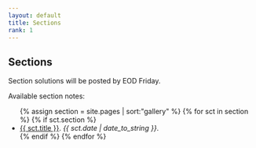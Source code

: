 ```yaml
---
layout: default
title: Sections
rank: 1
---
```

## Sections

Section solutions will be posted by EOD Friday. 

Available section notes:

<ul>
  {% assign section = site.pages | sort:"gallery" %}
  {% for sct in section %}
    {% if sct.section  %}
  <li>
    <a href="{{ sct.path | replace:'.md','.html' }}">{{ sct.title }}</a>. <em>{{ sct.date | date_to_string }}</em>.
  </li>
  {% endif %}
  {% endfor %}
</ul>